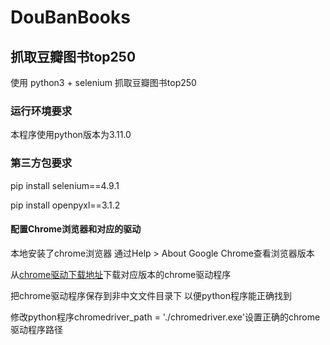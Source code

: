 # DouBanBooks

## 抓取豆瓣图书top250
使用 python3 + selenium 抓取豆瓣图书top250

### 运行环境要求
本程序使用python版本为3.11.0

### 第三方包要求
pip install selenium==4.9.1

pip install openpyxl==3.1.2

#### 配置Chrome浏览器和对应的驱动
本地安装了chrome浏览器 通过Help > About Google Chrome查看浏览器版本

从[chrome驱动下载地址](https://npm.taobao.org/mirrors/chromedriver/)下载对应版本的chrome驱动程序

把chrome驱动程序保存到非中文文件目录下 以便python程序能正确找到

修改python程序chromedriver_path = './chromedriver.exe'设置正确的chrome驱动程序路径
